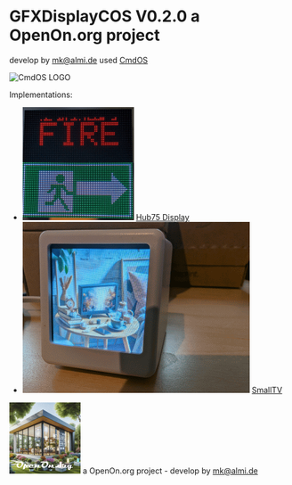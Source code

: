 # GFXDisplayCOS V0.2.0 a OpenOn.org project

develop by mk@almi.de used <a href="https://github.com/mklossde/CmdOs">CmdOS</A>

![CmdOS LOGO](images/GFXDisplayCOS.gif)

Implementations:
- ![HUB75](images/Hub75.gif) <a href="https://github.com/mklossde/MatrixCOS">Hub75 Display</A>
- ![SmallTV](SmallTVCOS/images/STV_Logo.gif) <a href="SmallTVCOS/">SmallTV</A>

![LOGO](images/OpenOnOrg.gif) a OpenOn.org project - develop by mk@almi.de 
